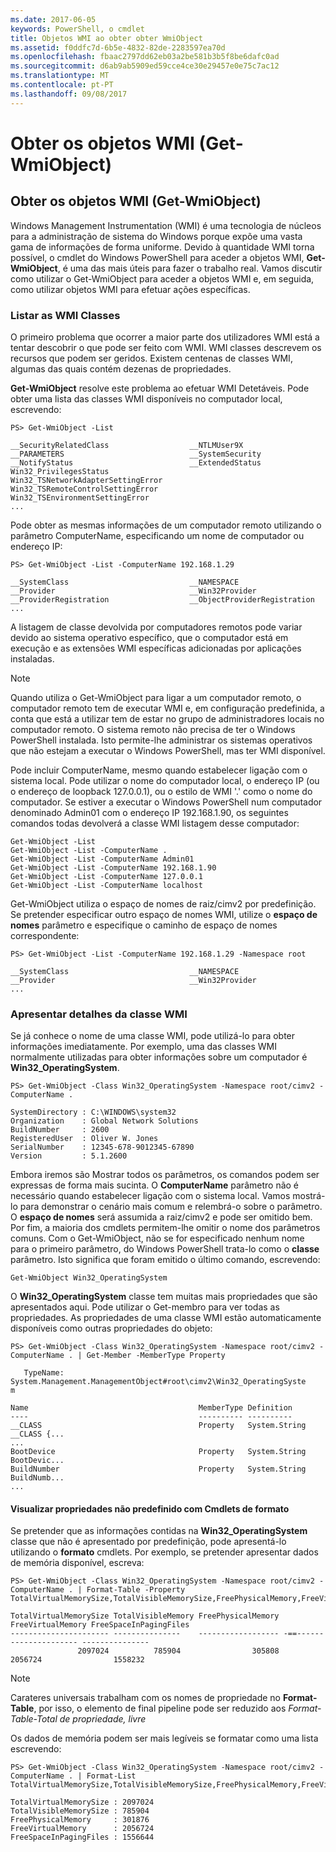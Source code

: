 ```yaml
---
ms.date: 2017-06-05
keywords: PowerShell, o cmdlet
title: Objetos WMI ao obter obter WmiObject
ms.assetid: f0ddfc7d-6b5e-4832-82de-2283597ea70d
ms.openlocfilehash: fbaac2797dd62eb03a2be581b3b5f8be6dafc0ad
ms.sourcegitcommit: d6ab9ab5909ed59cce4ce30e29457e0e75c7ac12
ms.translationtype: MT
ms.contentlocale: pt-PT
ms.lasthandoff: 09/08/2017
---
```

# <a name="getting-wmi-objects-get-wmiobject"></a>Obter os objetos WMI (Get-WmiObject)

## <a name="getting-wmi-objects-get-wmiobject"></a>Obter os objetos WMI (Get-WmiObject)
Windows Management Instrumentation (WMI) é uma tecnologia de núcleos para a administração de sistema do Windows porque expõe uma vasta gama de informações de forma uniforme. Devido à quantidade WMI torna possível, o cmdlet do Windows PowerShell para aceder a objetos WMI, **Get-WmiObject**, é uma das mais úteis para fazer o trabalho real. Vamos discutir como utilizar o Get-WmiObject para aceder a objetos WMI e, em seguida, como utilizar objetos WMI para efetuar ações específicas.

### <a name="listing-wmi-classes"></a>Listar as WMI Classes
O primeiro problema que ocorrer a maior parte dos utilizadores WMI está a tentar descobrir o que pode ser feito com WMI. WMI classes descrevem os recursos que podem ser geridos. Existem centenas de classes WMI, algumas das quais contém dezenas de propriedades.

**Get-WmiObject** resolve este problema ao efetuar WMI Detetáveis. Pode obter uma lista das classes WMI disponíveis no computador local, escrevendo:

```
PS> Get-WmiObject -List

__SecurityRelatedClass                  __NTLMUser9X
__PARAMETERS                            __SystemSecurity
__NotifyStatus                          __ExtendedStatus
Win32_PrivilegesStatus                  Win32_TSNetworkAdapterSettingError
Win32_TSRemoteControlSettingError       Win32_TSEnvironmentSettingError
...
```

Pode obter as mesmas informações de um computador remoto utilizando o parâmetro ComputerName, especificando um nome de computador ou endereço IP:

```
PS> Get-WmiObject -List -ComputerName 192.168.1.29

__SystemClass                           __NAMESPACE
__Provider                              __Win32Provider
__ProviderRegistration                  __ObjectProviderRegistration
...
```

A listagem de classe devolvida por computadores remotos pode variar devido ao sistema operativo específico, que o computador está em execução e as extensões WMI específicas adicionadas por aplicações instaladas.

> [!NOTE]
> Quando utiliza o Get-WmiObject para ligar a um computador remoto, o computador remoto tem de executar WMI e, em configuração predefinida, a conta que está a utilizar tem de estar no grupo de administradores locais no computador remoto. O sistema remoto não precisa de ter o Windows PowerShell instalada. Isto permite-lhe administrar os sistemas operativos que não estejam a executar o Windows PowerShell, mas ter WMI disponível.

Pode incluir ComputerName, mesmo quando estabelecer ligação com o sistema local. Pode utilizar o nome do computador local, o endereço IP (ou o endereço de loopback 127.0.0.1), ou o estilo de WMI '.' como o nome do computador. Se estiver a executar o Windows PowerShell num computador denominado Admin01 com o endereço IP 192.168.1.90, os seguintes comandos todas devolverá a classe WMI listagem desse computador:

```
Get-WmiObject -List
Get-WmiObject -List -ComputerName .
Get-WmiObject -List -ComputerName Admin01
Get-WmiObject -List -ComputerName 192.168.1.90
Get-WmiObject -List -ComputerName 127.0.0.1
Get-WmiObject -List -ComputerName localhost
```

Get-WmiObject utiliza o espaço de nomes de raiz/cimv2 por predefinição. Se pretender especificar outro espaço de nomes WMI, utilize o **espaço de nomes** parâmetro e especifique o caminho de espaço de nomes correspondente:

```
PS> Get-WmiObject -List -ComputerName 192.168.1.29 -Namespace root

__SystemClass                           __NAMESPACE
__Provider                              __Win32Provider
...
```

### <a name="displaying-wmi-class-details"></a>Apresentar detalhes da classe WMI
Se já conhece o nome de uma classe WMI, pode utilizá-lo para obter informações imediatamente. Por exemplo, uma das classes WMI normalmente utilizadas para obter informações sobre um computador é **Win32_OperatingSystem**.

```
PS> Get-WmiObject -Class Win32_OperatingSystem -Namespace root/cimv2 -ComputerName .

SystemDirectory : C:\WINDOWS\system32
Organization    : Global Network Solutions
BuildNumber     : 2600
RegisteredUser  : Oliver W. Jones
SerialNumber    : 12345-678-9012345-67890
Version         : 5.1.2600
```

Embora iremos são Mostrar todos os parâmetros, os comandos podem ser expressas de forma mais sucinta. O **ComputerName** parâmetro não é necessário quando estabelecer ligação com o sistema local. Vamos mostrá-lo para demonstrar o cenário mais comum e relembrá-o sobre o parâmetro. O **espaço de nomes** será assumida a raiz/cimv2 e pode ser omitido bem. Por fim, a maioria dos cmdlets permitem-lhe omitir o nome dos parâmetros comuns. Com o Get-WmiObject, não se for especificado nenhum nome para o primeiro parâmetro, do Windows PowerShell trata-lo como o **classe** parâmetro. Isto significa que foram emitido o último comando, escrevendo:

```
Get-WmiObject Win32_OperatingSystem
```

O **Win32_OperatingSystem** classe tem muitas mais propriedades que são apresentados aqui. Pode utilizar o Get-membro para ver todas as propriedades. As propriedades de uma classe WMI estão automaticamente disponíveis como outras propriedades do objeto:

```
PS> Get-WmiObject -Class Win32_OperatingSystem -Namespace root/cimv2 -ComputerName . | Get-Member -MemberType Property

   TypeName: System.Management.ManagementObject#root\cimv2\Win32_OperatingSyste
m

Name                                      MemberType Definition
----                                      ---------- ----------
__CLASS                                   Property   System.String __CLASS {...
...
BootDevice                                Property   System.String BootDevic...
BuildNumber                               Property   System.String BuildNumb...
...
```

#### <a name="displaying-non-default-properties-with-format-cmdlets"></a>Visualizar propriedades não predefinido com Cmdlets de formato
Se pretender que as informações contidas na **Win32_OperatingSystem** classe que não é apresentado por predefinição, pode apresentá-lo utilizando o **formato** cmdlets. Por exemplo, se pretender apresentar dados de memória disponível, escreva:

```
PS> Get-WmiObject -Class Win32_OperatingSystem -Namespace root/cimv2 -ComputerName . | Format-Table -Property TotalVirtualMemorySize,TotalVisibleMemorySize,FreePhysicalMemory,FreeVirtualMemory,FreeSpaceInPagingFiles

TotalVirtualMemorySize TotalVisibleMemory FreePhysicalMemory FreeVirtualMemory FreeSpaceInPagingFiles
---------------------- ---------------    ------------------ -==--------------------- ---------------
               2097024          785904                305808           2056724                1558232
```

> [!NOTE]
> Carateres universais trabalham com os nomes de propriedade no **Format-Table**, por isso, o elemento de final pipeline pode ser reduzido aos  **Format-Table-Total de propriedade*, livre*

Os dados de memória podem ser mais legíveis se formatar como uma lista escrevendo:

```
PS> Get-WmiObject -Class Win32_OperatingSystem -Namespace root/cimv2 -ComputerName . | Format-List TotalVirtualMemorySize,TotalVisibleMemorySize,FreePhysicalMemory,FreeVirtualMemory,FreeSpaceInPagingFiles

TotalVirtualMemorySize : 2097024
TotalVisibleMemorySize : 785904
FreePhysicalMemory     : 301876
FreeVirtualMemory      : 2056724
FreeSpaceInPagingFiles : 1556644
```

